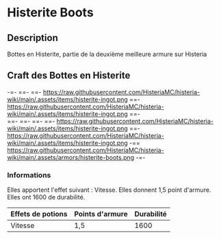 # Histerite Boots

## Description
Bottes en Histerite, partie de la deuxième meilleure armure sur Histeria

## Craft des Bottes en Histerite
-=-
 ==- 
 ==- https://raw.githubusercontent.com/HisteriaMC/histeria-wiki/main/.assets/items/histerite-ingot.png
 ==- https://raw.githubusercontent.com/HisteriaMC/histeria-wiki/main/.assets/items/histerite-ingot.png
 ==-    
 ==- 
 ==- 
 ==- 
 ==- https://raw.githubusercontent.com/HisteriaMC/histeria-wiki/main/.assets/items/histerite-ingot.png
 ==- https://raw.githubusercontent.com/HisteriaMC/histeria-wiki/main/.assets/items/histerite-ingot.png
 -== https://raw.githubusercontent.com/HisteriaMC/histeria-wiki/main/.assets/armors/histerite-boots.png
-=-

### Informations
Elles apportent l'effet suivant : Vitesse.
Elles donnent 1,5 point d'armure.
Elles ont 1600 de durabilité.

| Effets de potions | Points d'armure | Durabilité |
| ----------------- |-----------------|------------|
| Vitesse | 1,5 | 1600 |